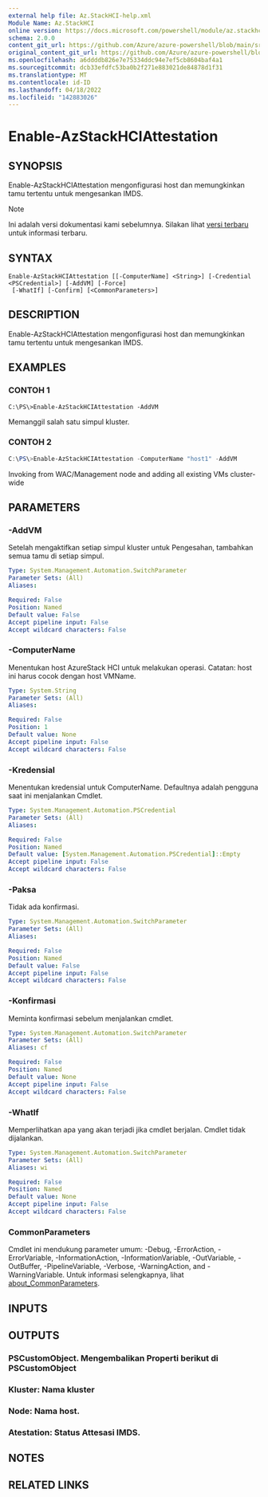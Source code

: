 ```yaml
---
external help file: Az.StackHCI-help.xml
Module Name: Az.StackHCI
online version: https://docs.microsoft.com/powershell/module/az.stackhci/enable-azstackhciattestation
schema: 2.0.0
content_git_url: https://github.com/Azure/azure-powershell/blob/main/src/StackHCI/help/Enable-AzStackHCIAttestation.md
original_content_git_url: https://github.com/Azure/azure-powershell/blob/main/src/StackHCI/help/Enable-AzStackHCIAttestation.md
ms.openlocfilehash: a6ddddb826e7e75334ddc94e7ef5cb8604baf4a1
ms.sourcegitcommit: dcb33efdfc53ba0b2f271e883021de84878d1f31
ms.translationtype: MT
ms.contentlocale: id-ID
ms.lasthandoff: 04/18/2022
ms.locfileid: "142883026"
---
```

# Enable-AzStackHCIAttestation

## SYNOPSIS
Enable-AzStackHCIAttestation mengonfigurasi host dan memungkinkan tamu tertentu untuk mengesankan IMDS.

> [!NOTE]
>Ini adalah versi dokumentasi kami sebelumnya. Silakan lihat [versi terbaru](/powershell/module/az.stackhci/enable-azstackhciattestation) untuk informasi terbaru.

## SYNTAX

```
Enable-AzStackHCIAttestation [[-ComputerName] <String>] [-Credential <PSCredential>] [-AddVM] [-Force]
 [-WhatIf] [-Confirm] [<CommonParameters>]
```

## DESCRIPTION
Enable-AzStackHCIAttestation mengonfigurasi host dan memungkinkan tamu tertentu untuk mengesankan IMDS.

## EXAMPLES

### CONTOH 1
```poweshell
C:\PS\>Enable-AzStackHCIAttestation -AddVM
```

Memanggil salah satu simpul kluster.

### CONTOH 2
```powershell
C:\PS\>Enable-AzStackHCIAttestation -ComputerName "host1" -AddVM
```

Invoking from WAC/Management node and adding all existing VMs cluster-wide

## PARAMETERS

### -AddVM
Setelah mengaktifkan setiap simpul kluster untuk Pengesahan, tambahkan semua tamu di setiap simpul.

```yaml
Type: System.Management.Automation.SwitchParameter
Parameter Sets: (All)
Aliases:

Required: False
Position: Named
Default value: False
Accept pipeline input: False
Accept wildcard characters: False
```

### -ComputerName
Menentukan host AzureStack HCI untuk melakukan operasi.
Catatan: host ini harus cocok dengan host VMName.

```yaml
Type: System.String
Parameter Sets: (All)
Aliases:

Required: False
Position: 1
Default value: None
Accept pipeline input: False
Accept wildcard characters: False
```

### -Kredensial
Menentukan kredensial untuk ComputerName.
Defaultnya adalah pengguna saat ini menjalankan Cmdlet.

```yaml
Type: System.Management.Automation.PSCredential
Parameter Sets: (All)
Aliases:

Required: False
Position: Named
Default value: [System.Management.Automation.PSCredential]::Empty
Accept pipeline input: False
Accept wildcard characters: False
```

### -Paksa
Tidak ada konfirmasi.

```yaml
Type: System.Management.Automation.SwitchParameter
Parameter Sets: (All)
Aliases:

Required: False
Position: Named
Default value: False
Accept pipeline input: False
Accept wildcard characters: False
```

### -Konfirmasi
Meminta konfirmasi sebelum menjalankan cmdlet.

```yaml
Type: System.Management.Automation.SwitchParameter
Parameter Sets: (All)
Aliases: cf

Required: False
Position: Named
Default value: None
Accept pipeline input: False
Accept wildcard characters: False
```

### -WhatIf
Memperlihatkan apa yang akan terjadi jika cmdlet berjalan.
Cmdlet tidak dijalankan.

```yaml
Type: System.Management.Automation.SwitchParameter
Parameter Sets: (All)
Aliases: wi

Required: False
Position: Named
Default value: None
Accept pipeline input: False
Accept wildcard characters: False
```

### CommonParameters
Cmdlet ini mendukung parameter umum: -Debug, -ErrorAction, -ErrorVariable, -InformationAction, -InformationVariable, -OutVariable, -OutBuffer, -PipelineVariable, -Verbose, -WarningAction, and -WarningVariable. Untuk informasi selengkapnya, lihat [about_CommonParameters](http://go.microsoft.com/fwlink/?LinkID=113216).

## INPUTS

## OUTPUTS

### PSCustomObject. Mengembalikan Properti berikut di PSCustomObject
### Kluster: Nama kluster
### Node: Nama host.
### Atestation: Status Attesasi IMDS.
## NOTES

## RELATED LINKS
